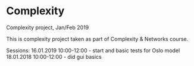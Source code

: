 # Complexity

Complexity project, Jan/Feb 2019

This is complexity project taken as part of Complexity & Networks course.

Sessions:
16.01.2019 10:00-12:00 - start and basic tests for Oslo model
18.01.2018 10:00-12:00 - did gui basics